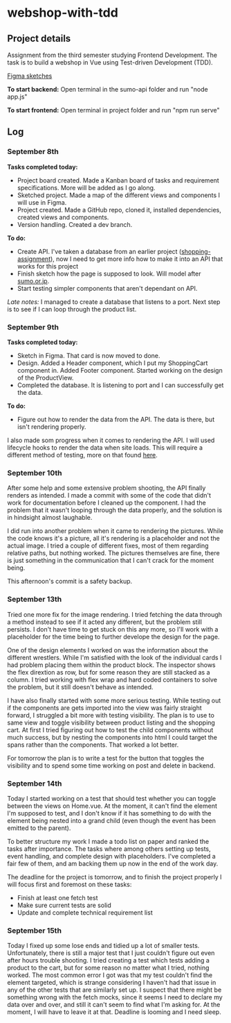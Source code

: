 # webshop-with-tdd

## Project details
Assignment from the third semester studying Frontend Development. The task is to build a webshop in Vue using Test-driven Development (TDD). 

[Figma sketches](https://www.figma.com/file/1kOgUaWugjZF6SvEFDwv87/webshop-tdd-sketch?node-id=3%3A22)

**To start backend:**
Open terminal in the sumo-api folder and run "node app.js"

**To start frontend:**
Open terminal in project folder and run "npm run serve"

## Log

### September 8th

**Tasks completed today:**
- Project board created. Made a Kanban board of tasks and requirement specifications. More will be added as I go along.
- Sketched project. Made a map of the different views and components I will use in Figma. 
- Project created. Made a GitHub repo, cloned it, installed dependencies, created views and components.
- Version handling. Created a dev branch.

**To do:**
- Create API. I've taken a database from an earlier project ([shopping-assignment](https://github.com/Vicachu42/shopping-assignment)), now I need to get more info how to make it into an API that works for this project
- Finish sketch how the page is supposed to look. Will model after [sumo.or.jp](https://www.sumo.or.jp/En/).
- Start testing simpler components that aren't dependant on API.

*Late notes:* I managed to create a database that listens to a port. Next step is to see if I can loop through the product list.

### September 9th
**Tasks completed today:**
- Sketch in Figma. That card is now moved to done.
- Design. Added a Header component, which I put my ShoppingCart component in. Added Footer component. Started working on the design of the ProductView.
- Completed the database. It is listening to port and I can successfully get the data.

**To do:**
- Figure out how to render the data from the API. The data is there, but isn't rendering properly.

I also made som progress when it comes to rendering the API. I will used lifecycle hooks to render the data when site loads. This will require a different method of testing, more on that found [here](https://medium.com/@sebastiencorreia/testing-vue-js-lifecycle-hook-43c1227815bd).

### September 10th
After some help and some extensive problem shooting, the API finally renders as intended. I made a commit with some of the code that didn't work for documentation before I cleaned up the component. I had the problem that it wasn't looping through the data properly, and the solution is in hindsight almost laughable.

I did run into another problem when it came to rendering the pictures. While the code knows it's a picture, all it's rendering is a placeholder and not the actual image. I tried a couple of different fixes, most of them regarding relative paths, but nothing worked. The pictures themselves are fine, there is just something in the communication that I can't crack for the moment being.

This afternoon's commit is a safety backup.

### September 13th
Tried one more fix for the image rendering. I tried fetching the data through a method instead to see if it acted any different, but the problem still persists. I don't have time to get stuck on this any more, so I'll work with a placeholder for the time being to further develope the design for the page.

One of the design elements I worked on was the information about the different wrestlers. While I'm satisfied with the look of the individual cards I had problem placing them within the product block. The inspector shows the flex dirextion as row, but for some reason they are still stacked as a column. I tried working with flex wrap and hard coded containers to solve the problem, but it still doesn't behave as intended.

I have also finally started with some more serious testing. While testing out if the components are gets imported into the view was fairly straight forward, I struggled a bit more with testing visibility. The plan is to use to same view and toggle visibility between product listing and the shopping cart. At first I tried figuring out how to test the child components without much success, but by nesting the components into html I could target the spans rather than the components. That worked a lot better.

For tomorrow the plan is to write a test for the button that toggles the visibility and to spend some time working on post and delete in backend.

### September 14th
Today I started working on a test that should test whether you can toggle between the views on Home.vue. At the moment, it can't find the element I'm supposed to test, and I don't know if it has something to do with the element being nested into a grand child (even though the event has been emitted to the parent).

To better structure my work I made a todo list on paper and ranked the tasks after importance. The tasks where among others setting up tests, event handling, and complete design with placeholders. I've completed a fair few of them, and am backing them up now in the end of the work day.

The deadline for the project is tomorrow, and to finish the project properly I will focus first and foremost on these tasks:
- Finish at least one fetch test
- Make sure current tests are solid
- Update and complete technical requirement list

### September 15th
Today I fixed up some lose ends and tidied up a lot of smaller tests. Unfortunately, there is still a major test that I just couldn't figure out even after hours trouble shooting. I tried creating a test which tests adding a product to the cart, but for some reason no matter what I tried, nothing worked. The most common error I got was that my test couldn't find the element targeted, which is strange considering I haven't had that issue in any of the other tests that are similarly set up. I suspect that there might be something wrong with the fetch mocks, since it seems I need to declare my data over and over, and still it can't seem to find what I'm asking for. At the moment, I will have to leave it at that. Deadline is looming and I need sleep.